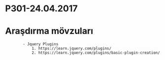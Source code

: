 # P301-24.04.2017
# Araşdırma mövzuları

            - Jquery Plugins
                1. https://learn.jquery.com/plugins/
				2. https://learn.jquery.com/plugins/basic-plugin-creation/